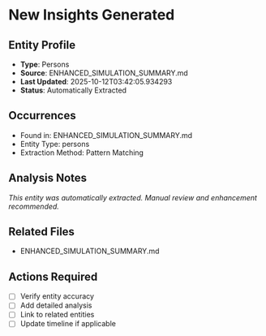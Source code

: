 # New Insights Generated

## Entity Profile
- **Type**: Persons
- **Source**: ENHANCED_SIMULATION_SUMMARY.md
- **Last Updated**: 2025-10-12T03:42:05.934293
- **Status**: Automatically Extracted

## Occurrences
- Found in: ENHANCED_SIMULATION_SUMMARY.md
- Entity Type: persons
- Extraction Method: Pattern Matching

## Analysis Notes
*This entity was automatically extracted. Manual review and enhancement recommended.*

## Related Files
- ENHANCED_SIMULATION_SUMMARY.md

## Actions Required
- [ ] Verify entity accuracy
- [ ] Add detailed analysis
- [ ] Link to related entities
- [ ] Update timeline if applicable
